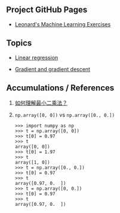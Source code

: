 ## Project GitHub Pages

- [Leonard's Machine Learning Exercises](https://lnshi.github.io/ml-exercises/)

## Topics

- [Linear regression](https://lnshi.github.io/ml-exercises/jupyter_notebooks_in_html/rdm001_linear_regression/linear_regression.html)

- [Gradient and gradient descent](https://lnshi.github.io/ml-exercises/jupyter_notebooks_in_html/rdm002_gradient_and_gradient_descent/gradient_and_gradient_descent.html)

## Accumulations / References

1. [如何理解最小二乘法？](https://mp.weixin.qq.com/s/4e9ZiiGIOWx_ZUGjzgavWw)

2. `np.array([0, 0])` vs `np.array([0., 0.])`

    ```
    >>> import numpy as np
    >>> t = np.array([0, 0])
    >>> t[0] = 0.97
    >>> t
    array([0, 0])
    >>> t[0] = 1.97
    >>> t
    array([1, 0])
    >>> t = np.array([0., 0.])
    >>> t[0] = 0.97
    >>> t
    array([0.97, 0.  ])
    >>> t = np.array([0, 0.])
    >>> t[0] = 0.97
    >>> t
    array([0.97, 0.  ])
    ```
